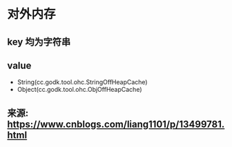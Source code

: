 # 对外内存


## key 均为字符串

## value  
   -  String(cc.godk.tool.ohc.StringOffHeapCache)  
   -  Object(cc.godk.tool.ohc.ObjOffHeapCache)
   
## 来源: https://www.cnblogs.com/liang1101/p/13499781.html